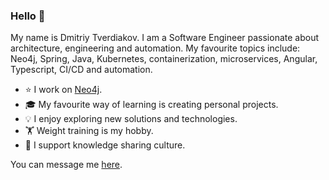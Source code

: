 ### Hello 👋

My name is Dmitriy Tverdiakov. I am a Software Engineer passionate about architecture, engineering and automation. My favourite topics include: Neo4j, Spring, Java, Kubernetes, containerization, microservices, Angular, Typescript, CI/CD and automation.

- ⭐ I work on [Neo4j](https://neo4j.com/).
- 🎓 My favourite way of learning is creating personal projects.
- 💡 I enjoy exploring new solutions and technologies.
- 🏋️ Weight training is my hobby.
- 📣 I support knowledge sharing culture.

You can message me [here](https://linkedin.com/in/injectives).
